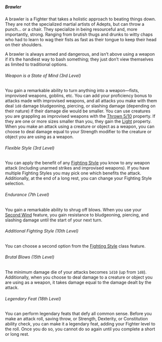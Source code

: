 ##### Brawler

A brawler is a Fighter that takes a holistic approach to beating things down.
They are not the specialized martial artists of Adepts, but can throw a punch... or a chair.
They specialize in being resourceful and, more importantly, strong.
Ranging from brutish thugs and drunks to witty chaps who had to learn to wag their fists as fast as their tongue to keep their head on their shoulders.

A brawler is always armed and dangerous, and isn’t above using a weapon if it’s the handiest way to bash something; they just don’t view themselves as limited to traditional options.

###### Weapon is a State of Mind (3rd Level)

You gain a remarkable ability to turn anything into a weapon—fists, improvised weapons, goblins, etc.
You can add your proficiency bonus to attacks made with improvised weapons, and all attacks you make with them deal `1d8` damage bludgeoning, piercing, or slashing damage (depending on their nature) if their damage die would be smaller.
You can use creatures you are grappling as improvised weapons with the [Thrown 5/10](#Weapon_Properties_weapon_properties) property.
If they are one or more sizes smaller than you, they gain the [Light](#Weapon_Properties_weapon_properties) property.
When you make an attack using a creature or object as a weapon, you can choose to deal damage equal to your Strength modifier to the creature or object you are using as a weapon.

###### Flexible Style (3rd Level)

You can apply the benefit of any [Fighting Style](#Fighter_fighting_style) you know to any weapon attack (including unarmed strikes and improvised weapons).
If you have multiple Fighting Styles you may pick one which benefits the attack.
Additionally, at the end of a long rest, you can change your Fighting Style selection.

###### Endurance (7th Level)

You gain a remarkable ability to shrug off blows.
When you use your [Second Wind](#Fighter_second_wind) feature, you gain resistance to bludgeoning, piercing, and slashing damage until the start of your next turn.

###### Additional Fighting Style (10th Level)

You can choose a second option from the [Fighting Style](#Fighter_fighting_style) class feature.

###### Brutal Blows (15th Level)

The minimum damage die of your attacks becomes `1d10` (up from `1d8`).
Additionally, when you choose to deal damage to a creature or object you are using as a weapon, it takes damage equal to the damage dealt by the attack.

###### Legendary Feat (18th Level)

You can perform legendary feats that defy all common sense.
Before you make an attack roll, saving throw, or Strength, Dexterity, or Constitution ability check, you can make it a legendary feat, adding your Fighter level to the roll.
Once you do so, you cannot do so again until you complete a short or long rest.

